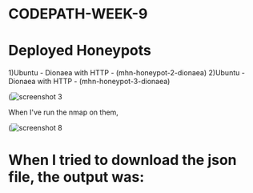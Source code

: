 # CODEPATH-WEEK-9

# Deployed Honeypots

1)Ubuntu - Dionaea with HTTP - (mhn-honeypot-2-dionaea)
2)Ubuntu - Dionaea with HTTP - (mhn-honeypot-3-dionaea)

(![screenshot 3](https://user-images.githubusercontent.com/17356647/47682563-d0d70880-db9a-11e8-95f5-da274f7e914a.png)

When I've run the nmap on them, 

(![screenshot 8](https://user-images.githubusercontent.com/17356647/47682619-fa902f80-db9a-11e8-95c2-f43e3eb958b7.png)

# When I tried to download the json file, the output was:




